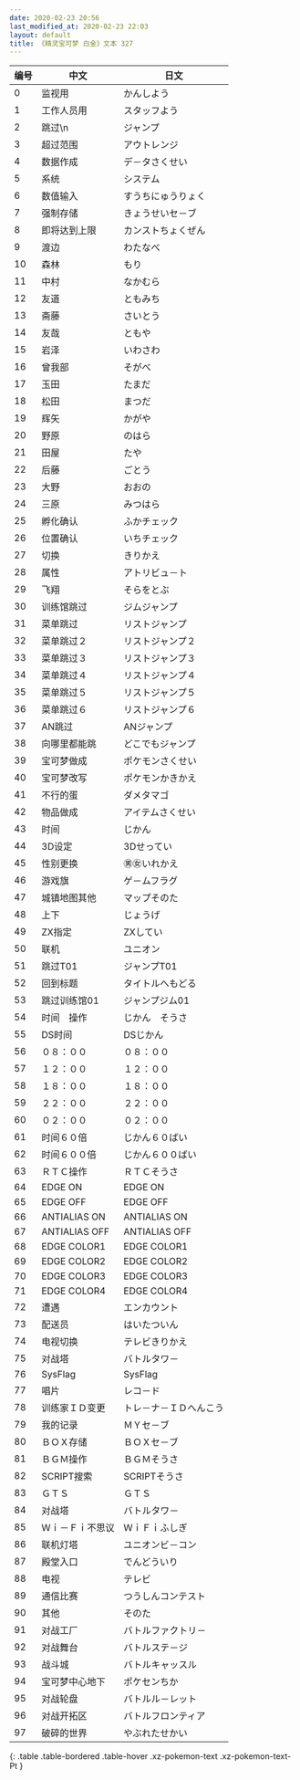 ```yaml
---
date: 2020-02-23 20:56
last_modified_at: 2020-02-23 22:03
layout: default
title: 《精灵宝可梦 白金》文本 327
---
```

| 编号 | 中文 | 日文 |
| ---- | ---- | ---- |
| 0 | 监视用 | かんしよう |
| 1 | 工作人员用 | スタッフよう |
| 2 | 跳过\n | ジャンプ |
| 3 | 超过范围 | アウトレンジ |
| 4 | 数据作成 | デ－タさくせい |
| 5 | 系统 | システム |
| 6 | 数值输入 | すうちにゅうりょく |
| 7 | 强制存储 | きょうせいセ－ブ |
| 8 | 即将达到上限 | カンストちょくぜん |
| 9 | 渡边 | わたなべ |
| 10 | 森林 | もり |
| 11 | 中村 | なかむら |
| 12 | 友道 | ともみち |
| 13 | 斋藤 | さいとう |
| 14 | 友哉 | ともや |
| 15 | 岩泽 | いわさわ |
| 16 | 曾我部 | そがべ |
| 17 | 玉田 | たまだ |
| 18 | 松田 | まつだ |
| 19 | 辉矢 | かがや |
| 20 | 野原 | のはら |
| 21 | 田屋 | たや |
| 22 | 后藤 | ごとう |
| 23 | 大野 | おおの |
| 24 | 三原 | みつはら |
| 25 | 孵化确认 | ふかチェック |
| 26 | 位置确认 | いちチェック |
| 27 | 切换 | きりかえ |
| 28 | 属性 | アトリビュ－ト |
| 29 | 飞翔 | そらをとぶ |
| 30 | 训练馆跳过 | ジムジャンプ |
| 31 | 菜单跳过 | リストジャンプ |
| 32 | 菜单跳过２ | リストジャンプ２ |
| 33 | 菜单跳过３ | リストジャンプ３ |
| 34 | 菜单跳过４ | リストジャンプ４ |
| 35 | 菜单跳过５ | リストジャンプ５ |
| 36 | 菜单跳过６ | リストジャンプ６ |
| 37 | AN跳过 | ANジャンプ |
| 38 | 向哪里都能跳 | どこでもジャンプ |
| 39 | 宝可梦做成 | ポケモンさくせい |
| 40 | 宝可梦改写 | ポケモンかきかえ |
| 41 | 不行的蛋 | ダメタマゴ |
| 42 | 物品做成 | アイテムさくせい |
| 43 | 时间 | じかん |
| 44 | 3D设定 | 3Dせってい |
| 45 | 性别更换 | ㊚㊛いれかえ |
| 46 | 游戏旗 | ゲ－ムフラグ |
| 47 | 城镇地图其他 | マップそのた |
| 48 | 上下 | じょうげ |
| 49 | ZX指定 | ZXしてい |
| 50 | 联机 | ユニオン |
| 51 | 跳过T01 | ジャンプT01 |
| 52 | 回到标题 | タイトルへもどる |
| 53 | 跳过训练馆01 | ジャンプジム01 |
| 54 | 时间　操作 | じかん　そうさ |
| 55 | DS时间 | DSじかん |
| 56 | ０８：００ | ０８：００ |
| 57 | １２：００ | １２：００ |
| 58 | １８：００ | １８：００ |
| 59 | ２２：００ | ２２：００ |
| 60 | ０２：００ | ０２：００ |
| 61 | 时间６０倍 | じかん６０ばい |
| 62 | 时间６００倍 | じかん６００ばい |
| 63 | ＲＴＣ操作 | ＲＴＣそうさ |
| 64 | EDGE ON | EDGE ON |
| 65 | EDGE OFF | EDGE OFF |
| 66 | ANTIALIAS ON | ANTIALIAS ON |
| 67 | ANTIALIAS OFF | ANTIALIAS OFF |
| 68 | EDGE COLOR1 | EDGE COLOR1 |
| 69 | EDGE COLOR2 | EDGE COLOR2 |
| 70 | EDGE COLOR3 | EDGE COLOR3 |
| 71 | EDGE COLOR4 | EDGE COLOR4 |
| 72 | 遭遇 | エンカウント |
| 73 | 配送员 | はいたついん |
| 74 | 电视切换 | テレビきりかえ |
| 75 | 对战塔 | バトルタワ－ |
| 76 | SysFlag | SysFlag |
| 77 | 唱片 | レコ－ド |
| 78 | 训练家ＩＤ变更 | トレ－ナ－ＩＤへんこう |
| 79 | 我的记录 | ＭＹセ－ブ |
| 80 | ＢＯＸ存储 | ＢＯＸセ－ブ |
| 81 | ＢＧＭ操作 | ＢＧＭそうさ |
| 82 | SCRIPT搜索 | SCRIPTそうさ |
| 83 | ＧＴＳ  | ＧＴＳ  |
| 84 | 对战塔 | バトルタワ－ |
| 85 | Ｗｉ－Ｆｉ不思议 | ＷｉＦｉふしぎ |
| 86 | 联机灯塔 | ユニオンビ－コン |
| 87 | 殿堂入口 | でんどういり |
| 88 | 电视 | テレビ |
| 89 | 通信比赛 | つうしんコンテスト |
| 90 | 其他 | そのた |
| 91 | 对战工厂 | バトルファクトリ－ |
| 92 | 对战舞台 | バトルステ－ジ |
| 93 | 战斗城 | バトルキャッスル |
| 94 | 宝可梦中心地下 | ポケセンちか |
| 95 | 对战轮盘 | バトルル－レット |
| 96 | 对战开拓区 | バトルフロンティア |
| 97 | 破碎的世界 | やぶれたせかい |
{: .table .table-bordered .table-hover .xz-pokemon-text .xz-pokemon-text-Pt }